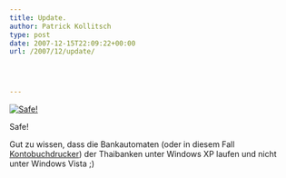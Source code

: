 ```yaml
---
title: Update.
author: Patrick Kollitsch
type: post
date: 2007-12-15T22:09:22+00:00
url: /2007/12/update/




---
```

<div class="flickr">
  <a href="http://www.flickr.com/photos/schreibblogade/2114332449/" title="Safe!"><img src="//farm3.static.flickr.com/2032/2114332449_3e3f772140.jpg" alt="Safe!" /></a></p> 
  
  <p>
    Safe!
  </p>
</div>

Gut zu wissen, dass die Bankautomaten (oder in diesem Fall [Kontobuchdrucker][1]) der Thaibanken unter Windows XP laufen und nicht unter Windows Vista ;)

 [1]: http://flickr.com/photos/schreibblogade/2114329861/